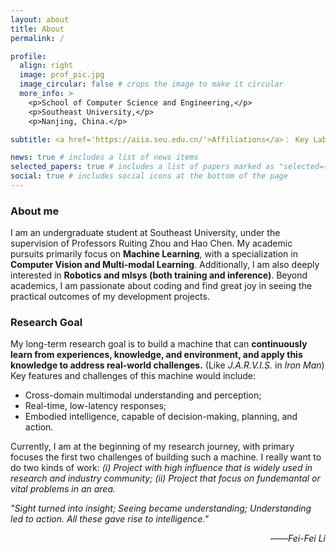 ```yaml
---
layout: about
title: About
permalink: /

profile:
  align: right
  image: prof_pic.jpg
  image_circular: false # crops the image to make it circular
  more_info: >
    <p>School of Computer Science and Engineering,</p>
    <p>Southeast University,</p>
    <p>Nanjing, China.</p>

subtitle: <a href='https://aiia.seu.edu.cn/'>Affiliations</a>： Key Laboratory of New Generation Artificial Intelligence Technology&Its Interdisciplinary Applications, Ministry of Education, China (Southeast University)

news: true # includes a list of news items
selected_papers: true # includes a list of papers marked as "selected={true}"
social: true # includes social icons at the bottom of the page
---
```


### About me

I am an undergraduate student at Southeast University, under the supervision of Professors Ruiting Zhou and Hao Chen. My academic pursuits primarily focus on **Machine Learning**, with a specialization in **Computer Vision and Multi-modal Learning**. Additionally, I am also deeply interested in **Robotics and mlsys (both training and inference)**. Beyond academics, I am passionate about coding and find great joy in seeing the practical outcomes of my development projects.

### Research Goal
My long-term research goal is to build a machine that can **continuously learn from experiences, knowledge, and environment, and apply this knowledge to address real-world challenges.** (Like *J.A.R.V.I.S.* in *Iron Man*)   
Key features and challenges of this machine would include:
+  Cross-domain multimodal understanding and perception; 
+  Real-time, low-latency responses;
+  Embodied intelligence, capable of decision-making, planning, and action.  

Currently, I am at the beginning of my research journey, with primary focuses the first two challenges of building such a machine. I really want to do two kinds of work: *(i) Project with high influence that is widely used in research and industry community; (ii) Project that focus on fundemantal or vital problems in an area.*

*"Sight turned into insight; Seeing became understanding; Understanding led to action. All these gave rise to intelligence."*
<div align="right">
    ——<i>Fei-Fei Li</i>
</div>

<!--Write your biography here. Tell the world about yourself. Link to your favorite [subreddit](http://reddit.com). You can put a picture in, too. The code is already in, just name your picture `prof_pic.jpg` and put it in the `img/` folder.

Put your address / P.O. box / other info right below your picture. You can also disable any of these elements by editing `profile` property of the YAML header of your `_pages/about.md`. Edit `_bibliography/papers.bib` and Jekyll will render your [publications page](/al-folio/publications/) automatically.

Link to your social media connections, too. This theme is set up to use [Font Awesome icons](https://fontawesome.com/) and [Academicons](https://jpswalsh.github.io/academicons/), like the ones below. Add your Facebook, Twitter, LinkedIn, Google Scholar, or just disable all of them.-->
